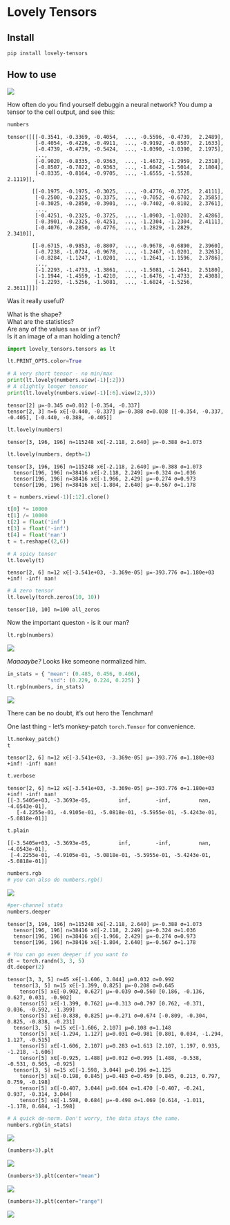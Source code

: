 Lovely Tensors
================

<!-- WARNING: THIS FILE WAS AUTOGENERATED! DO NOT EDIT! -->

## Install

``` sh
pip install lovely-tensors
```

## How to use

![](https://github.com/xl0/lovely-tensors/raw/master/demo.gif)

How often do you find yourself debuggin a neural network? You dump a
tensor to the cell output, and see this:

``` python
numbers
```

    tensor([[[-0.3541, -0.3369, -0.4054,  ..., -0.5596, -0.4739,  2.2489],
             [-0.4054, -0.4226, -0.4911,  ..., -0.9192, -0.8507,  2.1633],
             [-0.4739, -0.4739, -0.5424,  ..., -1.0390, -1.0390,  2.1975],
             ...,
             [-0.9020, -0.8335, -0.9363,  ..., -1.4672, -1.2959,  2.2318],
             [-0.8507, -0.7822, -0.9363,  ..., -1.6042, -1.5014,  2.1804],
             [-0.8335, -0.8164, -0.9705,  ..., -1.6555, -1.5528,  2.1119]],

            [[-0.1975, -0.1975, -0.3025,  ..., -0.4776, -0.3725,  2.4111],
             [-0.2500, -0.2325, -0.3375,  ..., -0.7052, -0.6702,  2.3585],
             [-0.3025, -0.2850, -0.3901,  ..., -0.7402, -0.8102,  2.3761],
             ...,
             [-0.4251, -0.2325, -0.3725,  ..., -1.0903, -1.0203,  2.4286],
             [-0.3901, -0.2325, -0.4251,  ..., -1.2304, -1.2304,  2.4111],
             [-0.4076, -0.2850, -0.4776,  ..., -1.2829, -1.2829,  2.3410]],

            [[-0.6715, -0.9853, -0.8807,  ..., -0.9678, -0.6890,  2.3960],
             [-0.7238, -1.0724, -0.9678,  ..., -1.2467, -1.0201,  2.3263],
             [-0.8284, -1.1247, -1.0201,  ..., -1.2641, -1.1596,  2.3786],
             ...,
             [-1.2293, -1.4733, -1.3861,  ..., -1.5081, -1.2641,  2.5180],
             [-1.1944, -1.4559, -1.4210,  ..., -1.6476, -1.4733,  2.4308],
             [-1.2293, -1.5256, -1.5081,  ..., -1.6824, -1.5256,  2.3611]]])

Was it really useful?

What is the shape?  
What are the statistics?  
Are any of the values `nan` or `inf`?  
Is it an image of a man holding a tench?

``` python
import lovely_tensors.tensors as lt
```

``` python
lt.PRINT_OPTS.color=True
```

``` python
# A very short tensor - no min/max
print(lt.lovely(numbers.view(-1)[:2]))
# A slightly longer tensor
print(lt.lovely(numbers.view(-1)[:6].view(2,3)))
```

    tensor[2] μ=-0.345 σ=0.012 [-0.354, -0.337]
    tensor[2, 3] n=6 x∈[-0.440, -0.337] μ=-0.388 σ=0.038 [[-0.354, -0.337, -0.405], [-0.440, -0.388, -0.405]]

``` python
lt.lovely(numbers)
```

    tensor[3, 196, 196] n=115248 x∈[-2.118, 2.640] μ=-0.388 σ=1.073

``` python
lt.lovely(numbers, depth=1)
```

    tensor[3, 196, 196] n=115248 x∈[-2.118, 2.640] μ=-0.388 σ=1.073
      tensor[196, 196] n=38416 x∈[-2.118, 2.249] μ=-0.324 σ=1.036
      tensor[196, 196] n=38416 x∈[-1.966, 2.429] μ=-0.274 σ=0.973
      tensor[196, 196] n=38416 x∈[-1.804, 2.640] μ=-0.567 σ=1.178

``` python
t = numbers.view(-1)[:12].clone()

t[0] *= 10000
t[1] /= 10000
t[2] = float('inf')
t[3] = float('-inf')
t[4] = float('nan')
t = t.reshape((2,6))
```

``` python
# A spicy tensor
lt.lovely(t)
```

    tensor[2, 6] n=12 x∈[-3.541e+03, -3.369e-05] μ=-393.776 σ=1.180e+03 +inf! -inf! nan!

``` python
# A zero tensor
lt.lovely(torch.zeros(10, 10))
```

    tensor[10, 10] n=100 all_zeros

Now the important queston - is it our man?

``` python
lt.rgb(numbers)
```

![](index_files/figure-gfm/cell-11-output-1.png)

*Maaaaybe?* Looks like someone normalized him.

``` python
in_stats = { "mean": (0.485, 0.456, 0.406),
             "std": (0.229, 0.224, 0.225) }
lt.rgb(numbers, in_stats)
```

![](index_files/figure-gfm/cell-12-output-1.png)

There can be no doubt, it’s out hero the Tenchman!

One last thing - let’s monkey-patch `torch.Tensor` for convenience.

``` python
lt.monkey_patch()
t
```

    tensor[2, 6] n=12 x∈[-3.541e+03, -3.369e-05] μ=-393.776 σ=1.180e+03 +inf! -inf! nan!

``` python
t.verbose
```

    tensor[2, 6] n=12 x∈[-3.541e+03, -3.369e-05] μ=-393.776 σ=1.180e+03 +inf! -inf! nan!
    [[-3.5405e+03, -3.3693e-05,         inf,        -inf,         nan, -4.0543e-01],
       [-4.2255e-01, -4.9105e-01, -5.0818e-01, -5.5955e-01, -5.4243e-01, -5.0818e-01]]

``` python
t.plain
```

    [[-3.5405e+03, -3.3693e-05,         inf,        -inf,         nan, -4.0543e-01],
     [-4.2255e-01, -4.9105e-01, -5.0818e-01, -5.5955e-01, -5.4243e-01, -5.0818e-01]]

``` python
numbers.rgb
# you can also do numbers.rgb()
```

![](index_files/figure-gfm/cell-16-output-1.png)

``` python
#per-channel stats
numbers.deeper
```

    tensor[3, 196, 196] n=115248 x∈[-2.118, 2.640] μ=-0.388 σ=1.073
      tensor[196, 196] n=38416 x∈[-2.118, 2.249] μ=-0.324 σ=1.036
      tensor[196, 196] n=38416 x∈[-1.966, 2.429] μ=-0.274 σ=0.973
      tensor[196, 196] n=38416 x∈[-1.804, 2.640] μ=-0.567 σ=1.178

``` python
# You can go even deeper if you want to
dt = torch.randn(3, 3, 5)
dt.deeper(2)
```

    tensor[3, 3, 5] n=45 x∈[-1.606, 3.044] μ=0.032 σ=0.992
      tensor[3, 5] n=15 x∈[-1.399, 0.825] μ=-0.208 σ=0.645
        tensor[5] x∈[-0.902, 0.627] μ=-0.039 σ=0.560 [0.186, -0.136, 0.627, 0.031, -0.902]
        tensor[5] x∈[-1.399, 0.762] μ=-0.313 σ=0.797 [0.762, -0.371, 0.036, -0.592, -1.399]
        tensor[5] x∈[-0.838, 0.825] μ=-0.271 σ=0.674 [-0.809, -0.304, 0.825, -0.838, -0.231]
      tensor[3, 5] n=15 x∈[-1.606, 2.107] μ=0.108 σ=1.148
        tensor[5] x∈[-1.294, 1.127] μ=0.031 σ=0.981 [0.801, 0.034, -1.294, 1.127, -0.515]
        tensor[5] x∈[-1.606, 2.107] μ=0.283 σ=1.613 [2.107, 1.197, 0.935, -1.218, -1.606]
        tensor[5] x∈[-0.925, 1.488] μ=0.012 σ=0.995 [1.488, -0.538, -0.531, 0.565, -0.925]
      tensor[3, 5] n=15 x∈[-1.598, 3.044] μ=0.196 σ=1.125
        tensor[5] x∈[-0.198, 0.845] μ=0.483 σ=0.459 [0.845, 0.213, 0.797, 0.759, -0.198]
        tensor[5] x∈[-0.407, 3.044] μ=0.604 σ=1.470 [-0.407, -0.241, 0.937, -0.314, 3.044]
        tensor[5] x∈[-1.598, 0.684] μ=-0.498 σ=1.069 [0.614, -1.011, -1.178, 0.684, -1.598]

``` python
# A quick de-norm. Don't worry, the data stays the same.
numbers.rgb(in_stats)
```

![](index_files/figure-gfm/cell-19-output-1.png)

``` python
(numbers+3).plt
```

![](index_files/figure-gfm/cell-20-output-1.svg)

``` python
(numbers+3).plt(center="mean")
```

![](index_files/figure-gfm/cell-21-output-1.svg)

``` python
(numbers+3).plt(center="range")
```

![](index_files/figure-gfm/cell-22-output-1.svg)
